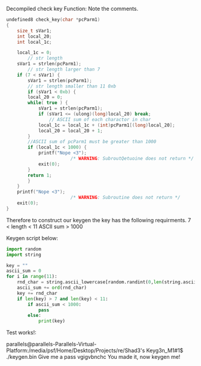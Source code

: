
Decompiled check key Function: Note the comments. 

```c
undefined8 check_key(char *pcParm1)
{
    size_t sVar1;
    int local_20;
    int local_1c;

    local_1c = 0;
        // str length
    sVar1 = strlen(pcParm1);
        // str length larger than 7
    if (7 < sVar1) {
        sVar1 = strlen(pcParm1);
        // str length smaller than 11 0xb 
        if (sVar1 < 0xb) {
        local_20 = 0;
        while( true ) {
            sVar1 = strlen(pcParm1);
            if (sVar1 <= (ulong)(long)local_20) break;
                // ASCII sum of each charactor in char
            local_1c = local_1c + (int)pcParm1[(long)local_20];
            local_20 = local_20 + 1;
        }
        //ASCII sum of pcParm1 must be greater than 1000
        if (local_1c < 1000) {
            printf("Nope <3");
                        /* WARNING: SubroutQetuoine does not return */
            exit(0);
        }
        return 1;
        }
    }
    printf("Nope <3");
                        /* WARNING: Subroutine does not return */
    exit(0);
}
```

Therefore to construct our keygen the key has the following requirments. 
7 < length < 11
ASCII sum > 1000

Keygen script below:

```python
import random
import string

key = ""
ascii_sum = 0
for i in range(11):
    rnd_char = string.ascii_lowercase[random.randint(0,len(string.ascii_lowercase) - 1)]
    ascii_sum += ord(rnd_char)
    key += rnd_char
    if len(key) > 7 and len(key) < 11:
        if ascii_sum < 1000:
            pass
        else:
            print(key)
```

Test works!: 


parallels@parallels-Parallels-Virtual-Platform:/media/psf/Home/Desktop/Projects/re/Shad3's Keyg3n_M1#1$ ./keygen.bin
Give me a pass
vgigvbnchc
You made it, now keygen me!